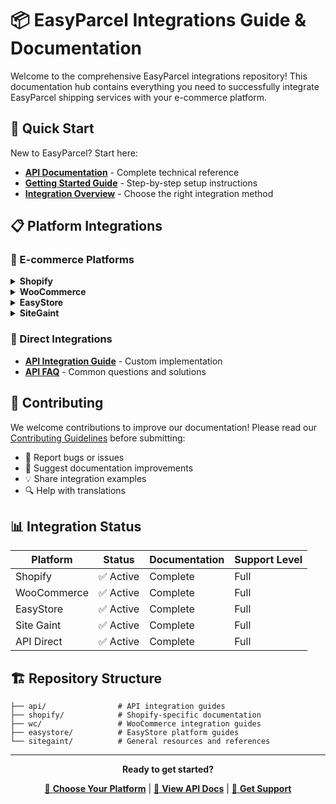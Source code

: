# 📦 EasyParcel Integrations Guide & Documentation

Welcome to the comprehensive EasyParcel integrations repository! This documentation hub contains everything you need to successfully integrate EasyParcel shipping services with your e-commerce platform.

## 🚀 Quick Start

New to EasyParcel? Start here:

- **[API Documentation](https://developers.easyparcel.com/)** - Complete technical reference
- **[Getting Started Guide](#)** - Step-by-step setup instructions
- **[Integration Overview](#)** - Choose the right integration method

## 📋 Platform Integrations

### 🛒 E-commerce Platforms

<details>
<summary><strong>Shopify</strong></summary>

- [Shopify App vs Import Method Comparison](./shopify/app_vs_import_shopify.md)
- [Live Rate Feature](./shopify/live_rates_setup.md)
- [Missing Phone Number Resolution](./shopify/how_to_resolve_missing_phone_numbers_in_shopify_shipping_address.md)
- [FAQ](./shopify/Shopify_FAQ.md)

</details>

<details>
<summary><strong>WooCommerce</strong></summary>

- [Plugin vs Import Method Comparison](./wc/import_vs_plugin_wc.md)
- [Plugin Installation Guide](./wc/wc_plugin_setup_guide.md)
- [FAQs](./wc/WC_FAQ.md)

</details>

<details>
<summary><strong>EasyStore</strong></summary>
  
- [Address and Shipping Setup](./easystore/easystore_setup.md)
- [EasyStore Integration FAQ](./easystore/easystore_FAQ.md)


</details>

<details>
<summary><strong>SiteGaint</strong></summary>

- [Address and Shipping Setup](./easystore/sitegaint_setup.md)
- [EasyStore Integration FAQ](./easystore/FAQ.md)


</details>

### 🔧 Direct Integrations

- **[API Integration Guide](./api/api_documentaion.md)** - Custom implementation
- **[API FAQ](./api/api_FAQ.md)** - Common questions and solutions



## 🤝 Contributing

We welcome contributions to improve our documentation! Please read our [Contributing Guidelines](CONTRIBUTING.md) before submitting:

- 🐛 Report bugs or issues
- 📝 Suggest documentation improvements  
- 💡 Share integration examples
- 🔍 Help with translations

## 📊 Integration Status

| Platform | Status | Documentation | Support Level |
|----------|--------|---------------|---------------|
| Shopify | ✅ Active | Complete | Full |
| WooCommerce | ✅ Active | Complete | Full |
| EasyStore | ✅ Active | Complete | Full |
| Site Gaint | ✅ Active | Complete | Full |
| API Direct | ✅ Active | Complete | Full |


## 🏗️ Repository Structure

```
├── api/                # API integration guides
├── shopify/            # Shopify-specific documentation  
├── wc/                 # WooCommerce integration guides
├── easystore/          # EasyStore platform guides
└── sitegaint/          # General resources and references

```

---

<div align="center">

**Ready to get started?** 

[🚀 **Choose Your Platform**](#-platform-integrations) | [📖 **View API Docs**](https://developers.easyparcel.com/) | [💬 **Get Support**](https://api.whatsapp.com/send/?phone=6042023160&text&type=phone_number&app_absent=0)


</div>
